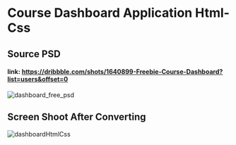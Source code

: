 # Course Dashboard Application Html-Css

## Source PSD
#### link: https://dribbble.com/shots/1640899-Freebie-Course-Dashboard?list=users&offset=0
![dashboard_free_psd](https://user-images.githubusercontent.com/58641475/94738953-db970b00-0378-11eb-884f-22b1182d4779.gif)


## Screen Shoot After Converting

![dashboardHtmlCss](https://user-images.githubusercontent.com/58641475/94739295-6f68d700-0379-11eb-8893-f40a4ef23133.png)


